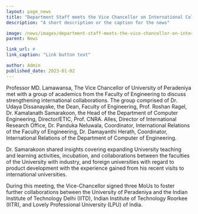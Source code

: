 ```yaml
---
layout: page_news
title: "Department Staff meets the Vice Chancellor on International Collaborations"
description: "A short description or the caption for the news"

image: /news/images/department-staff-meets-the-vice-chancellor-on-international-collaborations.png
parent: News

link_url: #
link_caption: "Link button text"

author: Admin
published_date: 2023-01-02
---
```


Professor MD. Lamawansa, The Vice Chancellor of University of Peradeniya met with a group of academics from the Faculty of Engineering to discuss strengthening international collaborations. The group comprised of Dr. Udaya Dissanayake, the Dean, Faculty of Engineering, Prof. Roshan Ragel, Dr. Kamalanath Samarakoon, the Head of the Department of Computer Engineering, Director/ETIC, Prof. CNRA. Alles, Director of International Research Office, Dr. Panduka Neluwala, Coordinator, International Relations of the Faculty of Engineering, Dr. Damayanthi Herath, Coordinator, International Relations of the Department of Computer of Engineering.

Dr. Samarakoon shared insights covering expanding University teaching and learning activities, incubation, and collaborations between the faculties of the University with industry, and foreign universities with regard to product development with the experience gained from his recent visits to international universities.

During this meeting, the Vice-Chancellor signed three MoUs to foster further collaborations between the University of Peradeniya and the Indian Institute of Technology Delhi (IITD), Indian Institute of Technology Roorkee (IITR), and Lovely Professional University (LPU) of India.